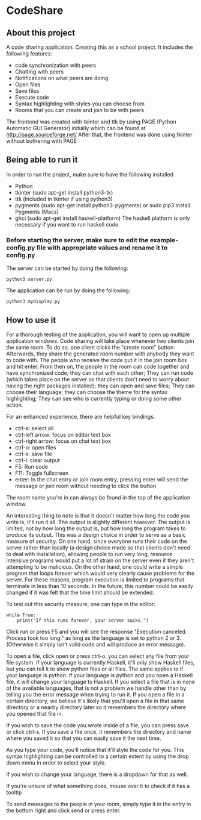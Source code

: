# CodeShare

## About this project
A code sharing application. Creating this as a school project.
It includes the following features:
* code synchronization with peers
* Chatting with peers
* Notifications on what peers are doing
* Open files
* Save files
* Execute code
* Syntax highlighting with styles you can choose from
* Rooms that you can create and join to be with peers

The frontend was created with tkinter and ttk by using PAGE (Python Automatic GUI Generator) initially which can be found at http://page.sourceforge.net/
After that, the frontend was done using tkinter without bothering with PAGE

## Being able to run it
In order to run the project, make sure to have the following installed
* Python
* tkinter (sudo apt-get install python3-tk)
* ttk (included in tkinter if using python3)
* pygments (sudo apt-get install python3-pygments) or sudo pip3 install Pygments (Macs)
* ghci (sudo apt-get install haskell-platform)
The haskell platform is only necessary if you want to run haskell code.

### Before starting the server, make sure to edit the example-config.py file with appropriate values and rename it to config.py


The server can be started by doing the following:
```
python3 server.py
```
The application can be run by doing the following:
```
python3 mydisplay.py
```

## How to use it

For a thorough testing of the application, you will want to open up multiple application windows.
Code sharing will take place whenever two clients join the same room.
To do so, one client clicks the "create room" button. Afterwards, they share the generated room number with anybody they want to code with. The people who receive the code put it in the join room box and hit enter.
From then on, the people in the room can code together and have synchronized code; they can chat with each other; They can run code (which takes place on the server so that clients don't need to worry about having the right packages installed); they can open and save files; They can choose their language; they can choose the theme for the syntax highlighting; They can see who is currently typing or doing some other action.

For an enhanced experience, there are helpful key bindings.
* ctrl-a: select all
* ctrl-left arrow: focus on editor text box
* ctrl-right arrow: focus on chat text box
* ctrl-o: open files
* ctrl-s: save file
* ctrl-l: clear output
* F5: Run code
* F11: Toggle fullscreen
* enter: In the chat entry or join room entry, pressing enter will send the message or join room without needing to click the button

The room name you're in can always be found in the top of the application window.

An interesting thing to note is that it doesn't matter how long the code you write is, it'll run it all. The output is slightly different however. The output is limited, not by how long the output is, but how long the program takes to produce its output. This was a design choice in order to serve as a basic measure of security. On one hand, since everyone runs their code on the server rather than locally (a design choice made so that clients don't need to deal with installation), allowing people to run very long, resource intensive programs would put a lot of strain on the server even if they aren't attempting to be malicious. On the other hand, one could write a simple program that loops forever which would very clearly cause problems for the server. For these reasons, program execution is limited to programs that terminate in less than 10 seconds. In the future, this number could be easily changed if it was felt that the time limit should be extended.

To test out this security measure, one can type in the editor:
```
while True:
    print("If this runs forever, your server sucks.")
```
Click run or press F5 and you will see the response "Execution canceled. Process took too long." as long as the language is set to python 2 or 3. (Otherwise it simply isn't valid code and will produce an error message).


To open a file, click open or press ctrl-o, you can select any file from your file system.
If your language is currently Haskell, it'll only show Haskell files, but you can tell it to show python files or all files. The same applies to if your language is python.
If your language is python and you open a Haskell file, it will change your language to Haskell.
If you select a file that is in none of the available languages, that is not a problem we handle other than by telling you the error message when trying to run it.
If you open a file in a certain directory, we believe it's likely that you'll open a file in that same directory or a nearby directory later so it remembers the directory where you opened that file in.

If you wish to save the code you wrote inside of a file, you can press save or click ctrl-s.
If you save a file once, it remembers the directory and name where you saved it so that you can easily save it the next time.

As you type your code, you'll notice that it'll style the code for you. This syntax highlighting can be controlled to a certain extent by using the drop down menu in order to select your style.

If you wish to change your language, there is a dropdown for that as well.

If you're unsure of what something does, mouse over it to check if it has a tooltip

To send messages to the people in your room, simply type it in the entry in the bottom right and click send or press enter.
